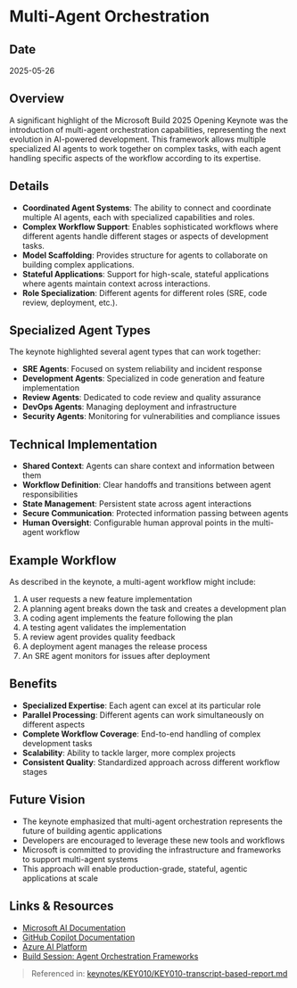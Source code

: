# Multi-Agent Orchestration

## Date
2025-05-26

## Overview
A significant highlight of the Microsoft Build 2025 Opening Keynote was the introduction of multi-agent orchestration capabilities, representing the next evolution in AI-powered development. This framework allows multiple specialized AI agents to work together on complex tasks, with each agent handling specific aspects of the workflow according to its expertise.

## Details
- **Coordinated Agent Systems**: The ability to connect and coordinate multiple AI agents, each with specialized capabilities and roles.
- **Complex Workflow Support**: Enables sophisticated workflows where different agents handle different stages or aspects of development tasks.
- **Model Scaffolding**: Provides structure for agents to collaborate on building complex applications.
- **Stateful Applications**: Support for high-scale, stateful applications where agents maintain context across interactions.
- **Role Specialization**: Different agents for different roles (SRE, code review, deployment, etc.).

## Specialized Agent Types
The keynote highlighted several agent types that can work together:
- **SRE Agents**: Focused on system reliability and incident response
- **Development Agents**: Specialized in code generation and feature implementation
- **Review Agents**: Dedicated to code review and quality assurance
- **DevOps Agents**: Managing deployment and infrastructure
- **Security Agents**: Monitoring for vulnerabilities and compliance issues

## Technical Implementation
- **Shared Context**: Agents can share context and information between them
- **Workflow Definition**: Clear handoffs and transitions between agent responsibilities
- **State Management**: Persistent state across agent interactions
- **Secure Communication**: Protected information passing between agents
- **Human Oversight**: Configurable human approval points in the multi-agent workflow

## Example Workflow
As described in the keynote, a multi-agent workflow might include:
1. A user requests a new feature implementation
2. A planning agent breaks down the task and creates a development plan
3. A coding agent implements the feature following the plan
4. A testing agent validates the implementation
5. A review agent provides quality feedback
6. A deployment agent manages the release process
7. An SRE agent monitors for issues after deployment

## Benefits
- **Specialized Expertise**: Each agent can excel at its particular role
- **Parallel Processing**: Different agents can work simultaneously on different aspects
- **Complete Workflow Coverage**: End-to-end handling of complex development tasks
- **Scalability**: Ability to tackle larger, more complex projects
- **Consistent Quality**: Standardized approach across different workflow stages

## Future Vision
- The keynote emphasized that multi-agent orchestration represents the future of building agentic applications
- Developers are encouraged to leverage these new tools and workflows
- Microsoft is committed to providing the infrastructure and frameworks to support multi-agent systems
- This approach will enable production-grade, stateful, agentic applications at scale

## Links & Resources
- [Microsoft AI Documentation](https://learn.microsoft.com/en-us/ai/)
- [GitHub Copilot Documentation](https://docs.github.com/en/copilot)
- [Azure AI Platform](https://azure.microsoft.com/en-us/solutions/ai/)
- [Build Session: Agent Orchestration Frameworks](https://build.microsoft.com/sessions)

> Referenced in: [keynotes/KEY010/KEY010-transcript-based-report.md](../KEY010-transcript-based-report.md)